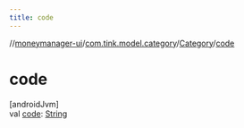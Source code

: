 ```yaml
---
title: code
---
```

//[moneymanager-ui](../../../index.html)/[com.tink.model.category](../index.html)/[Category](index.html)/[code](code.html)



# code



[androidJvm]\
val [code](code.html): [String](https://kotlinlang.org/api/latest/jvm/stdlib/kotlin/-string/index.html)




